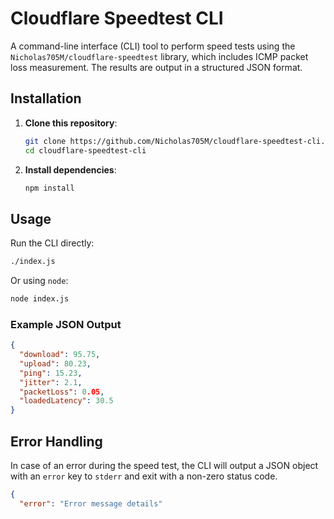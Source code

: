 # Cloudflare Speedtest CLI

A command-line interface (CLI) tool to perform speed tests using the `Nicholas705M/cloudflare-speedtest` library, which includes ICMP packet loss measurement. The results are output in a structured JSON format.

## Installation

1.  **Clone this repository**:

    ```bash
    git clone https://github.com/Nicholas705M/cloudflare-speedtest-cli.git
    cd cloudflare-speedtest-cli
    ```

2.  **Install dependencies**:
    ```bash
    npm install
    ```

## Usage

Run the CLI directly:

```bash
./index.js
```

Or using `node`:

```bash
node index.js
```

### Example JSON Output

```json
{
  "download": 95.75,
  "upload": 80.23,
  "ping": 15.23,
  "jitter": 2.1,
  "packetLoss": 0.05,
  "loadedLatency": 30.5
}
```

## Error Handling

In case of an error during the speed test, the CLI will output a JSON object with an `error` key to `stderr` and exit with a non-zero status code.

```json
{
  "error": "Error message details"
```
